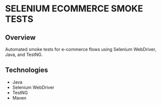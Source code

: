 # SELENIUM ECOMMERCE SMOKE TESTS

## Overview
Automated smoke tests for e-commerce flows using Selenium WebDriver, Java, and TestNG.

## Technologies
- Java
- Selenium WebDriver
- TestNG
- Maven
